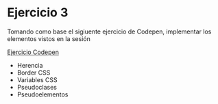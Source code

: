 # Ejercicio 3

Tomando como base el sigiuente ejercicio de Codepen, implementar los elementos vistos en la sesión 

[Ejercicio Codepen](https://codepen.io/Danydelarco/pen/zxYVjB)

- Herencia
- Border CSS
- Variables CSS
- Pseudoclases 
- Pseudoelementos
